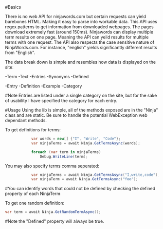 #Basics

There is no web API for ninjawords.com but certain requests can yield barebones HTML. Making it easy to parse into workable data. This API uses regex patterns to get information from downloaded webpages. The pages download extremely fast (around 150ms). Ninjawords can display multiple term results on one page. Meaning the API can yeild results for multiple terms with one request. The API also respects the case sensitive nature of NinjaWords.com. For instance, "english" yields significantly different results from "English".

The data break down is simple and resembles how data is displayed on the site:

-Term
  -Text
  -Entries
  -Synonyms
  -Defined

-Entry
  -Definition
  -Example
  -Category
  
  #Note Entries are listed under a single category on the site, but for the sake of usability I have specified the category for each entry.
  
#Usage
Using the lib is simple, all of the methods exposed are in the "Ninja" class and are static. Be sure to handle the potential WebException web dependant methods.

To get definitions for terms:

```C#
            var words = new[] {"I", "Write", "Code"};
            var ninjaTerms = await Ninja.GetTermsAsync(words);

            foreach (var term in ninjaTerms)
                Debug.WriteLine(term);
```

You may also specify terms comma seperated:

```C#
            var ninjaTerms = await Ninja.GetTermsAsync("I,write,code");
            var ninjaTerm = await Ninja.GetTermsAsync("foo");
```

#You can identify words that could not be defined by checking the defined property of each NinjaTerm

To get one random definition:

```C#
var term = await Ninja.GetRandomTermAsync();
```

#Note the "Defined" property will always be true.
